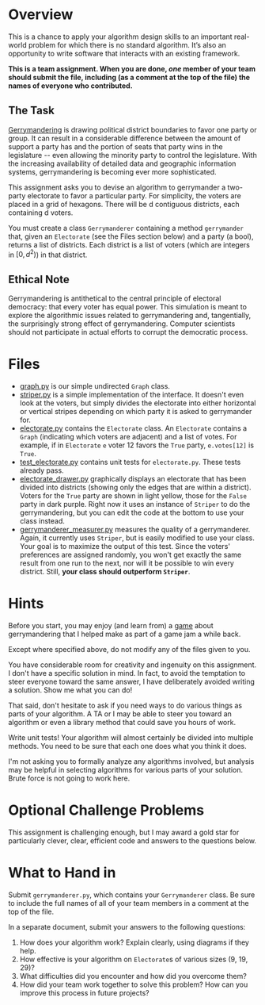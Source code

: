 # Overview
This is a chance to apply your algorithm design skills to an important real-world problem for which there is no standard algorithm. It’s also an opportunity to write software that interacts with an existing framework.

**This is a team assignment. When you are done, *one* member of your team should submit the file, including (as a comment at the top of the file) the names of everyone who contributed.**

## The Task
[Gerrymandering](https://en.wikipedia.org/wiki/Gerrymandering) is drawing political district boundaries to favor one party or group. It can result in a considerable difference between the amount of support a party has and the portion of seats that party wins in the legislature -- even allowing the minority party to control the legislature. With the increasing availability of detailed data and geographic information systems, gerrymandering is becoming ever more sophisticated.

This assignment asks you to devise an algorithm to gerrymander a two-party electorate to favor a particular party. For simplicity, the voters are placed in a grid of hexagons. There will be d contiguous districts, each containing d voters.

You must create a class `Gerrymanderer` containing a method `gerrymander` that, given an `Electorate` (see the Files section below) and a party (a bool), returns a list of districts. Each district is a list of voters (which are integers in $[0, d^2)$) in that district.

## Ethical Note
Gerrymandering is antithetical to the central principle of electoral democracy: that every voter has equal power. This simulation is meant to explore the algorithmic issues related to gerrymandering and, tangentially, the surprisingly strong effect of gerrymandering. Computer scientists should not participate in actual efforts to corrupt the democratic process.

# Files
* [graph.py](../src/graph.py) is our simple undirected `Graph` class.
* [striper.py](../src/striper.py) is a simple implementation of the interface. It doesn't even look at the voters, but simply divides the electorate into either horizontal or vertical stripes depending on which party it is asked to gerrymander for.
* [electorate.py](../src/electorate.py) contains the `Electorate` class. An `Electorate` contains a `Graph` (indicating which voters are adjacent) and a list of votes. For example, if in `Electorate` `e` voter 12 favors the `True` party, `e.votes[12]` is `True`.
* [test_electorate.py](../test/test_electorate.py) contains unit tests for `electorate.py`. These tests already pass.
* [electorate_drawer.py](../src/electorate_drawer.py) graphically displays an electorate that has been divided into districts (showing only the edges that are within a district). Voters for the `True` party are shown in light yellow, those for the `False` party in dark purple. Right now it uses an instance of `Striper` to do the gerrymandering, but you can edit the code at the bottom to use your class instead.
* [gerrymanderer_measurer.py](../src/gerrymanderer_measurer.py) measures the quality of a gerrymanderer. Again, it currently uses `Striper`, but is easily modified to use your class. Your goal is to maximize the output of this test. Since the voters' preferences are assigned randomly, you won't get exactly the same result from one run to the next, nor will it be possible to win every district. Still, **your class should outperform `Striper`**.

# Hints
Before you start, you may enjoy (and learn from) a [game](https://redslash12.itch.io/gerrymander) about gerrymandering that I helped make as part of a game jam a while back.

Except where specified above, do not modify any of the files given to you.

You have considerable room for creativity and ingenuity on this assignment. I don't have a specific solution in mind. In fact, to avoid the temptation to steer everyone toward the same answer, I have deliberately avoided writing a solution. Show me what you can do!

That said, don't hesitate to ask if you need ways to do various things as parts of your algorithm. A TA or I may be able to steer you toward an algorithm or even a library method that could save you hours of work.

Write unit tests! Your algorithm will almost certainly be divided into multiple methods. You need to be sure that each one does what you think it does.

I'm not asking you to formally analyze any algorithms involved, but analysis may be helpful in selecting algorithms for various parts of your solution. Brute force is not going to work here.

# Optional Challenge Problems
This assignment is challenging enough, but I may award a gold star for particularly clever, clear, efficient code and answers to the questions below.

# What to Hand in
Submit `gerrymanderer.py`, which contains your `Gerrymanderer` class. Be sure to include the full names of all of your team members in a comment at the top of the file.

 In a separate document, submit your answers to the following questions:

1. How does your algorithm work? Explain clearly, using diagrams if they help.
1. How effective is your algorithm on `Electorate`s of various sizes (9, 19, 29)?
1. What difficulties did you encounter and how did you overcome them?
1. How did your team work together to solve this problem? How can you improve this process in future projects?
